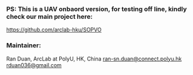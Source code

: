 ### PS: This is a UAV onbaord version, for testing off line, kindly check our main project here: 
https://github.com/arclab-hku/SOPVO

### Maintainer:

Ran Duan, ArcLab at PolyU, HK, China
ran-sn.duan@connect.polyu.hk
rduan036@gmail.com
